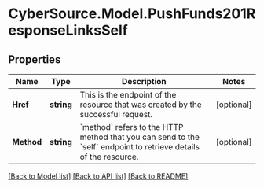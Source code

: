 # CyberSource.Model.PushFunds201ResponseLinksSelf
## Properties

Name | Type | Description | Notes
------------ | ------------- | ------------- | -------------
**Href** | **string** | This is the endpoint of the resource that was created by the successful request. | [optional] 
**Method** | **string** | &#x60;method&#x60; refers to the HTTP method that you can send to the &#x60;self&#x60; endpoint to retrieve details of the resource. | [optional] 

[[Back to Model list]](../README.md#documentation-for-models) [[Back to API list]](../README.md#documentation-for-api-endpoints) [[Back to README]](../README.md)


